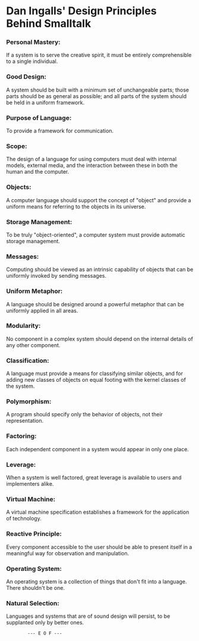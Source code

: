 
Dan Ingalls' Design Principles Behind Smalltalk
===============================================

### Personal Mastery: 
If a system is to serve the creative spirit, it must be entirely comprehensible to a single individual.

### Good Design: 
A system should be built with a minimum set of unchangeable parts; those parts should be as general as possible; and all parts of the system should be held in a uniform framework.

### Purpose of Language: 
To provide a framework for communication.

### Scope: 
The design of a language for using computers must deal with internal models, external media, and the interaction between these in both the human and the computer.

### Objects: 
A computer language should support the concept of "object" and provide a uniform means for referring to the objects in its universe.

### Storage Management: 
To be truly "object-oriented", a computer system must provide automatic storage management.

### Messages: 
Computing should be viewed as an intrinsic capability of objects that can be uniformly invoked by sending messages.

### Uniform Metaphor: 
A language should be designed around a powerful metaphor that can be uniformly applied in all areas.

### Modularity: 
No component in a complex system should depend on the internal details of any other component.

### Classification: 
A language must provide a means for classifying similar objects, and for adding new classes of objects on equal footing with the kernel classes of the system.

### Polymorphism: 
A program should specify only the behavior of objects, not their representation.

### Factoring: 
Each independent component in a system would appear in only one place.

### Leverage: 
When a system is well factored, great leverage is available to users and implementers alike.

### Virtual Machine: 
A virtual machine specification establishes a framework for the application of technology.

### Reactive Principle: 
Every component accessible to the user should be able to present itself in a meaningful way for observation and manipulation.

### Operating System: 
An operating system is a collection of things that don't fit into a language. There shouldn't be one.

### Natural Selection: 
Languages and systems that are of sound design will persist, to be supplanted only by better ones.


			--- E O F ---			
